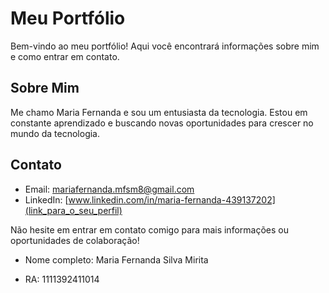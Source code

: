 # Meu Portfólio

Bem-vindo ao meu portfólio! Aqui você encontrará informações sobre mim e como entrar em contato.

## Sobre Mim

Me chamo Maria Fernanda e sou um entusiasta da tecnologia. Estou em constante aprendizado e buscando novas oportunidades para crescer no mundo da tecnologia.

## Contato

- Email: mariafernanda.mfsm8@gmail.com
- LinkedIn: [www.linkedin.com/in/maria-fernanda-439137202](link_para_o_seu_perfil)


Não hesite em entrar em contato comigo para mais informações ou oportunidades de colaboração!

- Nome completo:
 Maria Fernanda Silva Mirita

- RA:
 1111392411014
